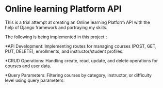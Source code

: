 # Online learning Platform API

This is a trial attempt at creating an Online learning Platform API with the help of Django framework and portraying my skills.



The following is being implemented in this project :

*API Development: Implementing routes for managing courses (POST, GET, PUT, DELETE), enrollments, and instructor/student profiles. 

*CRUD Operations: Handling create, read, update, and delete operations for courses and user data. 

*Query Parameters: Filtering courses by category, instructor, or difficulty level using query parameters. 